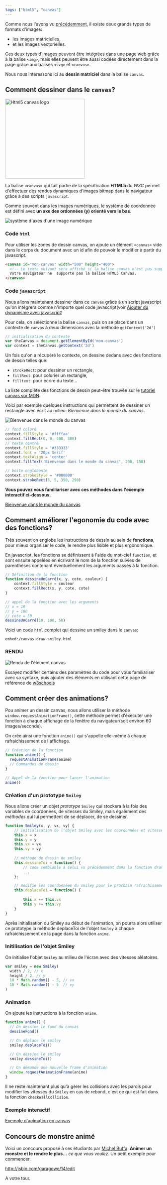```yaml
---
tags: ["html5", "canvas"]
---
```


Comme nous l'avons vu [précédemment](./1-Numerisation-des-images), il existe deux grands types de formats d'images:

- les images matricielles,
- et les images vectorielles.

Ces deux types d'images peuvent être intégrées dans une page web grâce à la balise `<img>`, mais elles peuvent être aussi codées directement dans la page grâce aux balises `<svg>` et `<canvas>`.

Nous nous intéressons ici au **dessin matriciel** dans la balise `canvas`.

## Comment dessiner dans le `canvas`?

<a title="By NET_Goblin ( http://netgoblin154.deviantart.com/ ) [Public domain], via Wikimedia Commons" href="https://commons.wikimedia.org/wiki/File%3AHtml5_canvas_logo.png"><img width="256" alt="Html5 canvas logo" src="https://upload.wikimedia.org/wikipedia/commons/1/1f/Html5_canvas_logo.png"/></a>

La balise `<canvas>` qui fait partie de la spécification **HTML5** du _W3C_ permet d'effectuer des rendus dynamiques d'images bitmap dans le navigateur grâce à des scripts `javascript`.

Comme souvent dans les images numériques, le système de coordonnée est défini avec **un axe des ordonnées (y) orienté vers le bas**.

![système d'axes d'une image numérique](../../../assets/systeme-de-coordonnees-dune-image-numerique.png)

### Code `html`

Pour utiliser les zones de dessin canvas, on ajoute un élément `<canvas>` vide dans le corps du document avec un id afin de pouvoir le modifier à partir du javascript.

```html
<canvas id="mon-canvas" width="500" height="400">
  <!-- Le texte suivant sera affiché si la balise canvas n'est pas supporté par son navigateur -->
  Votre navigateur ne  supporte pas la balise HTML5 Canvas.
</canvas>
```

### Code `javascript`

Nous allons maintenant dessiner dans ce `canvas` grâce à un script javascript qu'on intégrera comme n'importe quel code javascript(voir [Ajouter du dynamisme avec javascript](../3-Programmation-web/6-Ajouter-du-dynamisme-avec-javascript))

Pour cela, on séléctionne la balise `canvas`, puis on se place dans un contexte de
`canvas` à deux dimensions avec la méthode `getContext('2d')`

```js
// initialisation du contexte
var theCanvas = document.getElementById('mon-canvas')
var context = theCanvas.getContext('2d')
```

Un fois qu'on a récupéré le contexte, on dessine dedans avec des fonctions de dessin telles que:

- `strokeRect`: pour dessiner un rectangle,
- `fillRect`: pour colorier un rectangle,
- `filltext`: pour écrire du texte...

La liste complète des fonctions de dessin peut-être trouvée sur le [tutoriel canvas sur MDN](https://developer.mozilla.org/fr/docs/Tutoriel_canvas).

Voici par exemple quelques instructions qui permettent de dessiner un rectangle
avec écrit au milieu: _Bienvenue dans le monde du canvas_.

![Bienvenue dans le monde du canvas](./bienvenue-dans-le-monde-du-canvas.png)

```js
// fond coloré
context.fillStyle = '#ffffaa'
context.fillRect(0, 0, 400, 300)
// texte centré
context.fillStyle = '#333333'
context.font = '20px Serif'
context.textAlign = 'center'
context.fillText('Bienvenue dans le monde du canvas', 200, 150)

// boite englobante
context.strokeStyle = '#000000'
context.strokeRect(5, 5, 390, 290)
```

**Vous pouvez vous familiariser avec ces méthodes dans l'exemple interactif ci-dessous.**

[Bienvenue dans le monde du canvas](embedded-codesandbox://bienvenue-dans-le-monde-du-canvas)

## Comment améliorer l'egonomie du code avec des fonctions?

Très souvent on englobe les instructions de dessin au sein de **fonctions**, pour mieux
organiser le code, le rendre plus lisible et plus ergonomique.

En javascript, les fonctions se définissent à l'aide du mot-clef `function`, et sont ensuite appelées en écrivant le nom de la fonction suivies de parenthèses contenant éventuellement les arguments passés à la fonction.

```js
// Définition de la fonction
function dessineUnCarré(x, y, cote, couleur) {
    context.fillStyle = couleur
    context.fillRect(x, y, cote, cote)
}

// appel de la fonction avec les arguments
// x = 10
// y = 100
// cote = 50
dessineUnCarré(10, 100, 50)
```

Voici un code `html` complet qui dessine un smiley dans le `canvas`:

`embed:/canvas-draw-smiley.html`

### RENDU

![Rendu de l'élément canvas](canvas-smiley.png)

Essayez modifier certains des paramètres du code pour vous familiariser avec sa syntaxe, puis ajouter des éléments en utilisant cette page de référence de [w3schools](http://www.w3schools.com/tags/ref_canvas.asp)

## Comment créer des animations?

Pou animer un dessin canvas, nous allons utiliser la méthode `window.requestAnimationFrame()`, cette méthode permet d'éxecuter une fonction à chaque affichage de la fenêtre du navigateur(soit environ 60 images/seconde).

On crée ainsi une fonction `anime()` qui s'appelle elle-même à chaque rafraichissement de l'affichage.

```js
// Création de la fonction
function anime() {
  requestAnimationFrame(anime)
  // Commandes de dessin
}

// Appel de la fonction pour lancer l'animation
anime()
```

### Création d'un prototype `Smiley`

Nous allons créer un objet *prototype* `Smiley` qui stockera à la fois des variables de coordonées, de vitesses du Smiley, mais également des *méthodes* qui lui permettent de se déplacer, de se dessiner.

```js
function Smiley(x, y, vx, vy) {
    // initialisation de l'objet Smiley avec les coordonnées et vitesses
    this.x = x
    this.y = y
    this.vx = vx
    this.vy = vy
    
    // méthode de dessin du smiley
    this.dessineToi = function() {
        // code semblable à celui vu précédemment dans la fonction drawSmiley
        ...
    };

    // modifie les coordonnées du smiley pour le prochain rafrachissement
    this.deplaceToi = function() {
        
        this.x += this.vx
        this.y += this.vy
    }
}
```

Après initialisation du Smiley au début de l'animation, on pourra alors utiliser ce prototype la méthode deplaceToi de l'objet `Smiley` à chaque rafraichissement de la page dans la fonction `anime`.

### Initilisation de l'objet Smiley

On initialise l'objet `Smiley` au milieu de l'écran avec des vitesses aléatoires.

```js
var smiley = new Smiley(
  width / 2, // x
  height / 2, // y
  10 * Math.random() - 5, // vx
  10 * Math.random() - 5  // vy
)
```

### Animation

On ajoute les instructions à la fonction `anime`.

```js
function anime() {
  // On dessine le fond du canvas
  dessineFond()

  // On déplace le smiley
  smiley.deplaceToi()

  // On dessine le smiley
  smiley.dessineToi()

  // On demande une nouvelle frame d'animation
  window.requestAnimationFrame(anime)
}
```

Il ne reste maintenant plus qu'à gérer les collisions avec les parois pour modifier les vitesses du `Smiley` en cas de rebond, c'est ce qui est fait dans la fonction `checkWallCollision`.

### Exemple interactif

[Exemple d'animation en canvas](embedded-codesandbox://animation-en-canvas)

## Concours de monstre animé

Voici un concours proposé à ses étudiants par [Michel Buffa](http://users.polytech.unice.fr/~buffa/): **Animer un monstre et le rendre le plus...** _ce que vous voulez_. Un petit exemple pour commencer.

<http://jsbin.com/garagowe/14/edit>

A votre tour.

